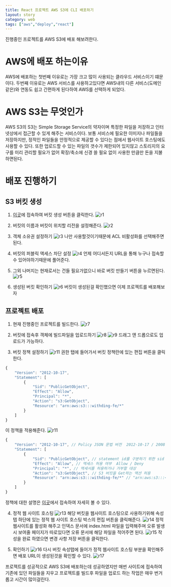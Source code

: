 ```yaml
---
title: React 프로젝트 AWS S3에 CLI 배포하기
layout: story
category: web
tags: ["aws","deploy","react"]
---
```

진행중인 프로젝트를 AWS S3에 배포 해보려한다.

# AWS에 배포 하는이유
AWS에 배포하는 첫번째 이유로는 가장 크고 많이 사용되는 클라우드 서비스이기 떄문이다.
두번째 이유로는 AWS 서비스를 사용하고있다면 AWS내의 다른 서비스(도메인 같은)와 연동도 쉽고 간편하게 된다하여 AWS를 선택하게 되었다.

# AWS S3는 무엇인가
AWS S3의 S3는 Simple Storage Service의 약자이며 특정한 파일을 저장하고 인터넷상에서 접근할 수 있게 해주는 서비스이다.
보통 서비스에 필요한 이미지나 파일들을 저장하지만, 정적인 파일들을 안정적으로 제공할 수 있다는 점에서 웹사이트 호스팅에도 사용할 수 있다.
또한 업로드할 수 있는 파일의 갯수가 제한되어 있지않고 스토리지의 요구를 미리 관리할 필요가 없어 확장/축소에 신경 쓸 필요 없이 사용한 만큼만 돈을 지불 하면된다.

# 배포 진행하기

## S3 버킷 생성
1. [이곳](https://s3.console.aws.amazon.com/s3/get-started?region=us-east-1)에 접속하여 버킷 생성 버튼을 클릭한다.
![r1](/assets/web/awss3deploy1/1.png)

2. 버킷의 이름과 버킷이 위치할 리전을 설정해준다. 
![r2](/assets/web/awss3deploy1/2.png)

3. 객체 소유권 설정하기
![r3](/assets/web/awss3deploy1/3.png)
나만 사용할것이기때문에 ACL 비활성화를 선택해주면된다.

4. 버킷의 퍼블릭 액세스 차단 설정
![r4](/assets/web/awss3deploy1/4.png)
언제 어디서든지 URL을 통해 누구나 접속할 수 있어야하기때문에 풀어준다.

5. 그외 나머지는 현재로서는 건들 필요가없으니 바로 버킷 만들기 버튼을 누르면된다.
![r5](/assets/web/awss3deploy1/5.png)

6. 생성된 버킷 확인하기 
![r6](/assets/web/awss3deploy1/6.png)
버킷이 생성된걸 확인했으면 이제 프로젝트를 배포해보자

## 프로젝트 배포 
1. 현재 진행중인 프로젝트를 빌드한다.
![r7](/assets/web/awss3deploy1/7.png)

2. 버킷에 접속후 객체에 빌드파일을 업로드하기
![r8](/assets/web/awss3deploy1/8.png)
![r9](/assets/web/awss3deploy1/9.png)
드래그 앤 드롭으로도 업로드가 가능하다.

3. 버킷 정책 설정하기
![r11](/assets/web/awss3deploy1/11.png)
권한 탭에 들어가서 버킷 정책란에 있는 편집 버튼을 클릭한다.
```js
{
	"Version": "2012-10-17",
	"Statement": [
		{
			"Sid": "PublicGetObject",
			"Effect": "Allow",
			"Principal": "*",
			"Action": "s3:GetObject",
			"Resource": "arn:aws:s3:::withding-fe/*"
		}
	]
}
```
이 정책을 적용해준다.
![r11](/assets/web/awss3deploy1/12.png)
```js
{
	"Version": "2012-10-17", // Policy JSON 문법 버전  2012-10-17 / 2008-10-17
	"Statement": [
		{
			"Sid": "PublicGetObject", // statement id를 구분하기 위한 sid
			"Effect": "Allow", // 엑세스 허용 여부  Allow / Deny
			"Principal": "*", // 엑세서를 허용하거나 거부할 대상
			"Action": "s3:GetObject", // S3 버킷을 Get하는 액션 허용
			"Resource": "arn:aws:s3:::withding-fe/*" // "arn:aws:s3:::<bucket-name>/*"
		}
	]
}
```
정책에 대한 설명은 [이곳](https://docs.aws.amazon.com/ko_kr/IAM/latest/UserGuide/reference_policies_elements.html)에서 접속하여 자세히 볼 수 있다.

4. 정적 웹 사이트 호스팅
![r13](/assets/web/awss3deploy1/13.png)
해당 버킷을 웹사이트 호스팅으로 사용하기위해 속성탭 하단에 있는 정적 웹 사이트 호스팅 박스의 편집 버튼을 클릭해준다.
![r14](/assets/web/awss3deploy1/14.png)
정적 웹사이트를 활성화 해주고 인덱스 문서에 index.html 파일을 입력해주며 오류 발생시 보여줄 페이지가 따로있다면 오류 문서에 해당 파일을 적어주면 된다.
![r15](/assets/web/awss3deploy1/15.png)
작성을 완료 하였으면 변경 사항 저장 버튼을 클릭한다.

5. 확인하기
![r16](/assets/web/awss3deploy1/16.png)
다시 버킷 속성탭에 들어가 정적 웹사이트 호스팅 부분을 확인해주면 배포 URL이 생성된것을 확인할 수 있다.
![r17](/assets/web/awss3deploy1/17.png)


프로젝트를 성공적으로 AWS S3에 배포하는데 성공하였지만 매번 사이트에 접속하여 기존에 있던 파일들을 지우고 프로젝트를 빌드후 파일을 업로드 하는 작업은 매우 번거롭고 시간이 많이걸린다.



















